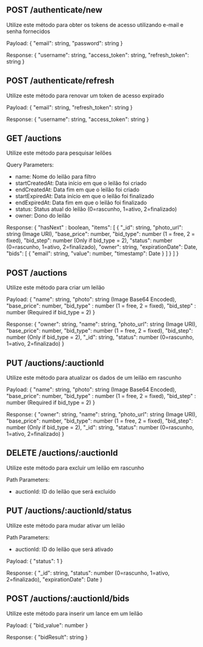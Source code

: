 ## POST /authenticate/new

Utilize este método para obter os tokens de acesso utilizando e-mail e senha fornecidos

Payload: 
{
	"email": string,
	"password": string
}

Response:
{
	"username": string,
	"access_token": string,
	"refresh_token": string
}

## POST /authenticate/refresh

Utilize este método para renovar um token de acesso expirado

Payload: 
{
	"email": string,
	"refresh_token": string
}

Response:
{
	"username": string,
	"access_token": string
}

## GET /auctions

Utilize este método para pesquisar leilões

Query Parameters: 
- name: Nome do leilão para filtro
- startCreatedAt: Data início em que o leilão foi criado
- endCreatedAt: Data fim em que o leilão foi criado
- startExpiredAt: Data início em que o leilão foi finalizado
- endExpiredAt: Data fim em que o leilão foi finalizado
- status: Status atual do leilão (0=rascunho, 1=ativo, 2=finalizado)
- owner: Dono do leilão

Response: 
{
	"hasNext" : boolean,
	"items": [
		{
			"_id": string,
			"photo_url": string (Image URI),
			"base_price": number,
			"bid_type": number (1 = free, 2 = fixed),
			"bid_step": number (Only if bid_type = 2),
			"status": number (0=rascunho, 1=ativo, 2=finalizado),
			"owner": string,
			"expirationDate": Date,
			"bids": [
				{
					"email": string,
					"value": number,
					"timestamp": Date
				}
			]
		}
	]
}

## POST /auctions

Utilize este método para criar um leilão

Payload: 
{
	"name": string,
	"photo": string (Image Base64 Encoded),
	"base_price": number,
	"bid_type" : number (1 = free, 2 = fixed),
	"bid_step" : number (Required if bid_type = 2)
}

Response: 
{
	"owner": string,
	"name": string,
	"photo_url": string (Image URI),
	"base_price": number,
	"bid_type": number (1 = free, 2 = fixed),
	"bid_step": number (Only if bid_type = 2),
	"_id": string,
	"status": number (0=rascunho, 1=ativo, 2=finalizado)
}

## PUT /auctions/:auctionId

Utilize este método para atualizar os dados de um leilão em rascunho

Payload: 
{
	"name": string,
	"photo": string (Image Base64 Encoded),
	"base_price": number,
	"bid_type" : number (1 = free, 2 = fixed),
	"bid_step" : number (Required if bid_type = 2)
}

Response: 
{
	"owner": string,
	"name": string,
	"photo_url": string (Image URI),
	"base_price": number,
	"bid_type": number (1 = free, 2 = fixed),
	"bid_step": number (Only if bid_type = 2),
	"_id": string,
	"status": number (0=rascunho, 1=ativo, 2=finalizado)
}

## DELETE /auctions/:auctionId

Utilize este método para excluir um leilão em rascunho

Path Parameters:

- auctionId: ID do leilão que será excluído

## PUT /auctions/:auctionId/status

Utilize este método para mudar ativar um leilão

Path Parameters:

- auctionId: ID do leilão que será ativado

Payload: 
{
	"status": 1
}

Response: 
{
	"_id": string,
	"status": number (0=rascunho, 1=ativo, 2=finalizado),
	"expirationDate": Date
}

## POST /auctions/:auctionId/bids

Utilize este método para inserir um lance em um leilão

Payload: 
{
	"bid_value": number
}

Response: 
{
	"bidResult": string
}
